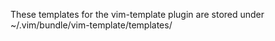 These templates for the vim-template plugin are stored under ~/.vim/bundle/vim-template/templates/


